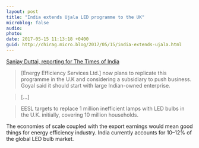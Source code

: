 ```yaml
---
layout: post
title: "India extends Ujala LED programme to the UK"
microblog: false
audio: 
photo: 
date: 2017-05-15 11:13:18 +0400
guid: http://chirag.micro.blog/2017/05/15/india-extends-ujala.html
---
```

<p><a href="http://timesofindia.indiatimes.com/business/india-business/india-extends-its-led-programme-to-uk/articleshow/58662726.cms" target="_blank">Sanjay Duttai, reporting for The Times of India</a></p>
<blockquote>[Energy Efficiency Services Ltd.] now plans to replicate this programme in the U.K and considering a subsidiary to push business. Goyal said it should start with large Indian-owned enterprise.</blockquote>
<blockquote>[…]</blockquote>
<blockquote>EESL targets to replace 1 million inefficient lamps with LED bulbs in the U.K. initially, covering 10 million households.</blockquote>
<p>The economies of scale coupled with the export earnings would mean good things for energy efficiency industry. India currently accounts for 10–12% of the global LED bulb market.</p>
